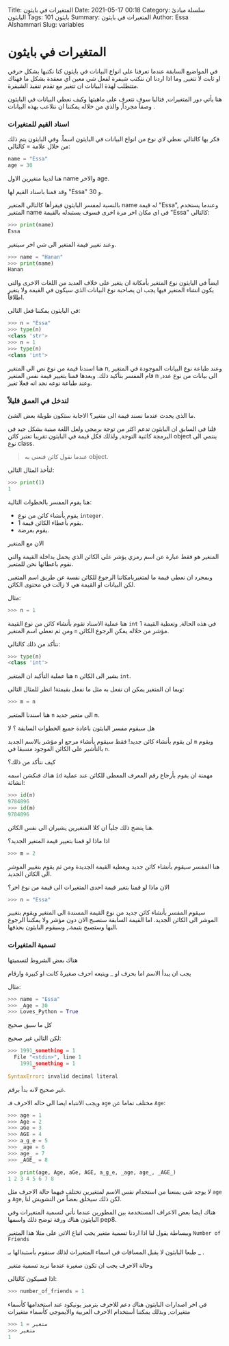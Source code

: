 Title: المتغيرات في بايثون
Date: 2021-05-17 00:18
Category: سلسلة مبادئ البايثون
Tags: بايثون 101
Summary: المتغيرات في بايثون
Author: Essa Alshammari
Slug: variables

# المتغيرات في بايثون

في المواضيع السابقة عندما تعرفنا على انواع البيانات في بايثون كنا نكتبها بشكل حرفي او ثابت لا تتغير,
وما اذا اردنا ان نتكتب شيفرة لفعل شي معين اي معقدة بشكل ما فهناك متتطلب لهذة البيانات ان تتغير مع تقدم تنفيذ الشيفرة.

هنا يأتي دور المتغيرات, فتاليا سوف نتعرف على ماهيتها وكيف نعطي البيانات في البايثون وصفاً مجرداً, والذي من خلاله يمكننا ان نتلاعب بهذه البيانات .

### اسناد القيم للمتغيرات

فكر بها كالتالي نعطي لاي نوع من انواع البيانات في البايثون اسماً.
وفي البايثون يتم ذلك من خلال  علامة = كالتالي:

```python
name = "Essa"
age = 30
```

هنا لدينا متغيرين الاول name والاخر age.

وقد قمنا باسناد القيم لها "Essa" و 30.

بالنسبة لمفسر البايثون فيقرأها كالتالي المتغير name له قيمة "Essa",  وعندما يستخدم المتغير name في اي مكان اخر مرة اخرى فسوف يستبدله بالقيمة "Essa" كالتالي:

```python
>>> print(name)
Essa
```

وعند تغيير قيمة المتغير الى شي اخر سيتغير.

```python
>>> name = "Hanan"
>>> print(name)
Hanan
```

ايضاً في البايثون نوع المتغير بأمكانة ان يتغير على خلاف العديد من اللغات الاخرى والتي يكون انشاء المتغير فيها يجب ان يصاحبة نوع البيانات الذي سيكون في القيمة ولا يتغير اطلاقاً.

في البايثون يمكننا فعل التالي:

```python
>>> n = "Essa"
>>> type(n)
<class 'str'>
>>> n = 1
>>> type(n)
<class 'int'>
```

هنا اسندنا قيمة من نوع نص الى المتغير n, وعند طباعة نوع البيانات الموجودة في المتغير قام المفسر بتأكيد ذلك.
 وبعدها قمنا بتغيير قيمة نفس المتغير n الى بيانات من نوع عدد, وعند طباعة نوعه نجد انه فعلا تغير.

### لندخل في العمق قليلاً

ما الذي يحدث عندما نسند قيمة الى متغير؟ الاجابة ستكون طويلة بعض الشئ.

قلنا في السابق ان البايثون تدعم اكثر من توجة برمجي ولعل اللغة مبنية بشكل جيد في البرمجة كائنية التوجة, ولذلك فكل قيمة في البايثون تقريبا تعتبر كائن object ينتمي الى نوع class.

> عندما نقول كائن فنعني به object.

لنأخذ المثال التالي:

```python
>>> print(1)
1
```

هنا يقوم المفسر بالخطوات التالية:

 - يقوم بأنشاء كائن من نوع `integer`.
 - يقوم بأعطاء الكائن قيمة 1.
 - يقوم بعرضة.

الان مع المتغير

المتغير هو فقط عبارة عن اسم رمزي يؤشر على الكائن الذي يحمل بداخلة القيمة والتي نقوم باعطائها نحن للمتغير.

وبمجرد ان نعطي قيمة ما لمتغيربامكاننا الرجوع للكائن نفسة عن طريق اسم المتغير, لكن البيانات او القيمة هي لا زالت في محتوى الكائن.

مثال:

```python
>>> n = 1
```

هنا عملية الاسناد تقوم بأنشاء كائن من نوع القيمة `int` في هذه الحالة, وتعطية القيمة 1 ومن ثم  تعطي اسم المتغير `n` مؤشر من خلاله يمكن الرجوع الكائن.

نتأكد من ذلك كالتالي:

```python
>>> type(n)
<class 'int'>
```

هنا عملية التأكيد ان المتغير `n` يشير الى الكائن `int`.

وبما ان المتغير يمكن ان نفعل به مثل ما نفعل بقيمتة! انظر للمثال التالي:

```python
>>> m = n
```

هنا اسندنا المتغير `n` الى متغير جديد `m`.

هل سيقوم مفسر البايثون باعادة جميع الخطوات السابقة ؟ لا

لن يقوم بأنشاء كائن جديد! فقط سيقوم بأنشاء مرجع او مؤشر بالاسم الجديد `m` ويقوم بالتأشير على الكائن الموجود مسبقا في `n`.

كيف نتأكد من ذلك؟

هناك فنكشن اسمه `id` مهمتة ان يقوم بأرجاع رقم المعرف المعطى للكائن عند عملية انشائة:

```python
>>> id(n)
9784896
>>> id(m)
9784896
```

هنا يتضح ذلك جلياً ان كلا المتغيرين يشيران الى نفس الكائن.

اذا ماذا لو قمنا بتغيير قيمة المتغير الجديد؟

```python
>>> m = 2
```

هنا المفسر سيقوم بأنشاء كائن جديد ويعطية القيمة الجديدة ومن ثم يقوم بتغيير الموشر الى الكائن الجديد.

الان ماذا لو قمنا بتغير قيمة احدى المتغيرات الى قيمة من نوع اخر؟

```python
>>> n = "Essa"
```

سيقوم المفسر بأنشاء كائن جديد من نوع القيمة المسندة الى المتغير ويقوم بتغيير الموشر الى الكائن الجديد.
اما القيمة السابقة ستصبح الان دون مؤشر ولا يمكننا الرجوع اليها وستصبح يتيمة., وسيقوم البايثون بحذفها.

### تسمية المتغيرات 

هناك بعض الشروط لتسميتها

يجب ان يبدأ الاسم اما بحرف او _ ويتبعه احرف صغيرةً كانت او كبيرة وارقام 

مثال:

```python
>>> name = "Essa"
>>> _Age = 30
>>> Loves_Python = True
```

كل ما سبق صحيح

لكن التالي غير صحيح:

```python
>>> 1991_something = 1
  File "<stdin>", line 1
    1991_something = 1
        ^
SyntaxError: invalid decimal literal
```

غير صحيح لانه بدأ برقم.

ويجب الانتباه ايضا الى حاله الاحرف فـ `age` مختلف تماما عن `Age`:

```python
>>> age = 1
>>> Age = 2
>>> aGe = 3
>>> AGE = 4
>>> a_g_e = 5
>>> _age = 6
>>> age_ = 7
>>> _AGE_ = 8

>>> print(age, Age, aGe, AGE, a_g_e, _age, age_, _AGE_)
1 2 3 4 5 6 7 8
```

لا يوجد شي يمنعنا من استخدام نفس الاسم لمتغيرين تختلف فيهما حالة الاحرف مثل `age` و `Age`, لكن ذلك سيخلق بعضاً من التشويش لنا. 

هناك ايضا بعض الاعراف المستخدمة بين المطورين عندما نأتي لتسمية المتغيرات وفي البايثون هناك ورقة توضح ذلك واسمها pep8.

وببساطة يقول لنا اذا اردنا تسمية متغير يجب اتباع الاتي على مثلا هذا المتغير `Number of Friends`

طبعا البايثون لا يقبل المسافات في اسماء المتغيرات لذلك سنقوم بأستبدالها بـ _ .

وحالة الاحرف يجب ان تكون صغيرة عندما نريد تسمية متغير 

اذا فسيكون كالتالي:

```python
>>> number_of_friends = 1
```

في اخر اصدارات البايثون هناك دعم للاحرف بترميز يونيكود عند استخدامها كأسماء متغيرات, وبذلك يمكننا أستخدام الاحرف العربية والايموجي كأسماء متغيرات

```python
>>> متغير = 1
>>> متغير
1
```

